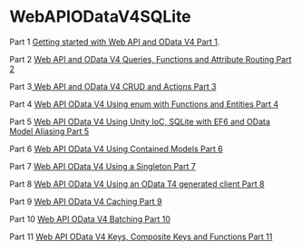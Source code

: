 WebAPIODataV4SQLite
===================
Part 1 <a href="http://damienbod.wordpress.com/2014/06/10/getting-started-with-web-api-and-odata-v4/">Getting started with Web API and OData V4 Part 1</a>.

Part 2 <a href="http://damienbod.wordpress.com/2014/06/13/web-api-and-odata-v4-queries-functions-and-attribute-routing-part-2/">Web API and OData V4 Queries, Functions and Attribute Routing Part 2</a>

Part 3<a href="http://damienbod.wordpress.com/2014/06/16/web-api-and-odata-v4-crud-and-actions-part-3/"> Web API and OData V4 CRUD and Actions Part 3</a>

Part 4 <a href="http://damienbod.wordpress.com/2014/06/18/web-api-odata-v4-using-enum-with-functions-and-entities-part-4/">Web API OData V4 Using enum with Functions and Entities Part 4</a>

Part 5 <a href="http://damienbod.wordpress.com/2014/06/19/web-api-odata-v4-using-unity-ioc-sqlite-with-ef6-and-odata-model-aliasing-part-5/">Web API OData V4 Using Unity IoC, SQLite with EF6 and OData Model Aliasing Part 5</a>

Part 6 <a href="http://damienbod.wordpress.com/2014/06/22/web-api-odata-v4-using-contained-models-part-6/">Web API OData V4 Using Contained Models Part 6</a>

Part 7 <a href="http://damienbod.wordpress.com/2014/07/01/web-api-odata-v4-using-a-singleton-part-7/">Web API OData V4 Using a Singleton Part 7</a>

Part 8 <a href="http://damienbod.wordpress.com/2014/07/09/web-api-odata-v4-using-an-odata-t4-generated-client-part-8/">Web API OData V4 Using an OData T4 generated client Part 8</a>

Part 9 <a href="http://damienbod.wordpress.com/2014/07/13/web-api-odata-v4-cache-part-9/">Web API OData V4 Caching Part 9</a>

Part 10 <a href="http://damienbod.wordpress.com/2014/08/14/web-api-odata-v4-batching-part-10/">Web API OData V4 Batching Part 10</a>

Part 11 <a href="http://damienbod.wordpress.com/2014/09/12/web-api-odata-v4-keys-composite-keys-and-functions-part-11/">Web API OData V4 Keys, Composite Keys and Functions Part 11</a>
